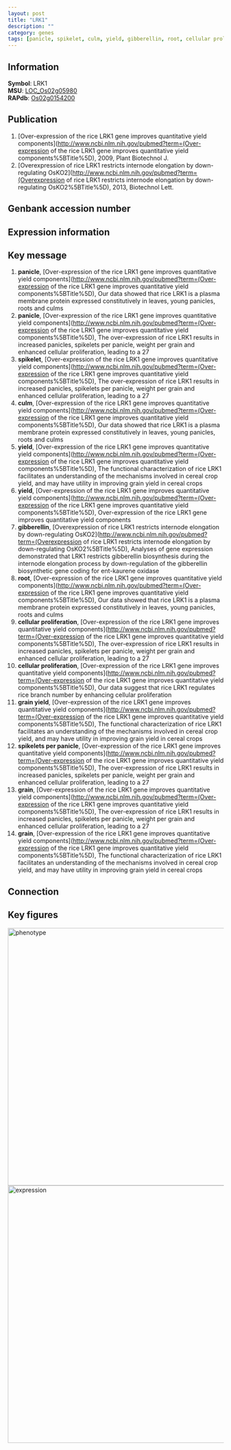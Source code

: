 ```yaml
---
layout: post
title: "LRK1"
description: ""
category: genes
tags: [panicle, spikelet, culm, yield, gibberellin, root, cellular proliferation, grain yield, spikelets per panicle, grain, Gene]
---
```


## Information
__Symbol__: LRK1  
__MSU__: [LOC_Os02g05980](http://rice.plantbiology.msu.edu/cgi-bin/ORF_infopage.cgi?orf=LOC_Os02g05980)  
__RAPdb__: [Os02g0154200](http://rapdb.dna.affrc.go.jp/viewer/gbrowse_details/irgsp1?name=Os02g0154200)  

## Publication
1. [Over-expression of the rice LRK1 gene improves quantitative yield components](http://www.ncbi.nlm.nih.gov/pubmed?term=(Over-expression of the rice LRK1 gene improves quantitative yield components%5BTitle%5D), 2009, Plant Biotechnol J.
2. [Overexpression of rice LRK1 restricts internode elongation by down-regulating OsKO2](http://www.ncbi.nlm.nih.gov/pubmed?term=(Overexpression of rice LRK1 restricts internode elongation by down-regulating OsKO2%5BTitle%5D), 2013, Biotechnol Lett.

## Genbank accession number

## Expression information

## Key message
1. __panicle__, [Over-expression of the rice LRK1 gene improves quantitative yield components](http://www.ncbi.nlm.nih.gov/pubmed?term=(Over-expression of the rice LRK1 gene improves quantitative yield components%5BTitle%5D),  Our data showed that rice LRK1 is a plasma membrane protein expressed constitutively in leaves, young panicles, roots and culms
2. __panicle__, [Over-expression of the rice LRK1 gene improves quantitative yield components](http://www.ncbi.nlm.nih.gov/pubmed?term=(Over-expression of the rice LRK1 gene improves quantitative yield components%5BTitle%5D),  The over-expression of rice LRK1 results in increased panicles, spikelets per panicle, weight per grain and enhanced cellular proliferation, leading to a 27
3. __spikelet__, [Over-expression of the rice LRK1 gene improves quantitative yield components](http://www.ncbi.nlm.nih.gov/pubmed?term=(Over-expression of the rice LRK1 gene improves quantitative yield components%5BTitle%5D),  The over-expression of rice LRK1 results in increased panicles, spikelets per panicle, weight per grain and enhanced cellular proliferation, leading to a 27
4. __culm__, [Over-expression of the rice LRK1 gene improves quantitative yield components](http://www.ncbi.nlm.nih.gov/pubmed?term=(Over-expression of the rice LRK1 gene improves quantitative yield components%5BTitle%5D),  Our data showed that rice LRK1 is a plasma membrane protein expressed constitutively in leaves, young panicles, roots and culms
5. __yield__, [Over-expression of the rice LRK1 gene improves quantitative yield components](http://www.ncbi.nlm.nih.gov/pubmed?term=(Over-expression of the rice LRK1 gene improves quantitative yield components%5BTitle%5D),  The functional characterization of rice LRK1 facilitates an understanding of the mechanisms involved in cereal crop yield, and may have utility in improving grain yield in cereal crops
6. __yield__, [Over-expression of the rice LRK1 gene improves quantitative yield components](http://www.ncbi.nlm.nih.gov/pubmed?term=(Over-expression of the rice LRK1 gene improves quantitative yield components%5BTitle%5D), Over-expression of the rice LRK1 gene improves quantitative yield components
7. __gibberellin__, [Overexpression of rice LRK1 restricts internode elongation by down-regulating OsKO2](http://www.ncbi.nlm.nih.gov/pubmed?term=(Overexpression of rice LRK1 restricts internode elongation by down-regulating OsKO2%5BTitle%5D),  Analyses of gene expression demonstrated that LRK1 restricts gibberellin biosynthesis during the internode elongation process by down-regulation of the gibberellin biosynthetic gene coding for ent-kaurene oxidase
8. __root__, [Over-expression of the rice LRK1 gene improves quantitative yield components](http://www.ncbi.nlm.nih.gov/pubmed?term=(Over-expression of the rice LRK1 gene improves quantitative yield components%5BTitle%5D),  Our data showed that rice LRK1 is a plasma membrane protein expressed constitutively in leaves, young panicles, roots and culms
9. __cellular proliferation__, [Over-expression of the rice LRK1 gene improves quantitative yield components](http://www.ncbi.nlm.nih.gov/pubmed?term=(Over-expression of the rice LRK1 gene improves quantitative yield components%5BTitle%5D),  The over-expression of rice LRK1 results in increased panicles, spikelets per panicle, weight per grain and enhanced cellular proliferation, leading to a 27
10. __cellular proliferation__, [Over-expression of the rice LRK1 gene improves quantitative yield components](http://www.ncbi.nlm.nih.gov/pubmed?term=(Over-expression of the rice LRK1 gene improves quantitative yield components%5BTitle%5D),  Our data suggest that rice LRK1 regulates rice branch number by enhancing cellular proliferation
11. __grain yield__, [Over-expression of the rice LRK1 gene improves quantitative yield components](http://www.ncbi.nlm.nih.gov/pubmed?term=(Over-expression of the rice LRK1 gene improves quantitative yield components%5BTitle%5D),  The functional characterization of rice LRK1 facilitates an understanding of the mechanisms involved in cereal crop yield, and may have utility in improving grain yield in cereal crops
12. __spikelets per panicle__, [Over-expression of the rice LRK1 gene improves quantitative yield components](http://www.ncbi.nlm.nih.gov/pubmed?term=(Over-expression of the rice LRK1 gene improves quantitative yield components%5BTitle%5D),  The over-expression of rice LRK1 results in increased panicles, spikelets per panicle, weight per grain and enhanced cellular proliferation, leading to a 27
13. __grain__, [Over-expression of the rice LRK1 gene improves quantitative yield components](http://www.ncbi.nlm.nih.gov/pubmed?term=(Over-expression of the rice LRK1 gene improves quantitative yield components%5BTitle%5D),  The over-expression of rice LRK1 results in increased panicles, spikelets per panicle, weight per grain and enhanced cellular proliferation, leading to a 27
14. __grain__, [Over-expression of the rice LRK1 gene improves quantitative yield components](http://www.ncbi.nlm.nih.gov/pubmed?term=(Over-expression of the rice LRK1 gene improves quantitative yield components%5BTitle%5D),  The functional characterization of rice LRK1 facilitates an understanding of the mechanisms involved in cereal crop yield, and may have utility in improving grain yield in cereal crops

## Connection

## Key figures
<img src="http://ricencode.github.io/images/LRK1.pheno.png" alt="phenotype"  style="width: 600px;"/>

<img src="http://ricencode.github.io/images/LRK1.exp.png" alt="expression"  style="width: 600px;"/>


